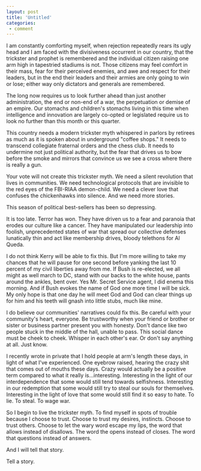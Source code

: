 ```yaml
---
layout: post
title: 'Untitled'
categories:
 - comment
---
```


I am constantly comforting myself, when rejection repeatedly rears its ugly head and I am faced with the divisiveness occurrent in our country, that the trickster and prophet is remembered and the individual citizen raising one arm high in tapestried stadiums is not. Those citizens may feel comfort in their mass, fear for their perceived enemies, and awe and respect for their leaders, but in the end their leaders and their armies are only going to win or lose; either way only dictators and generals are remembered.

The long now requires us to look further ahead than just another administration, the end or non-end of a war, the perpetuation or demise of an empire. Our stomachs and children's stomachs living in this time when intelligence and innovation are largely co-opted or legislated require us to look no further than this month or this quarter.

This country needs a modern trickster myth whispered in parlors by retirees as much as it is spoken about in underground "coffee shops." It needs to transcend collegiate fraternal orders and the chess club. It needs to undermine not just political authority, but the fear that drives us to bow before the smoke and mirrors that convince us we see a cross where there is really a gun.

Your vote will not create this trickster myth. We need a silent revolution that lives in communities. We need technological protocols that are invisible to the red eyes of the FBI-RIAA demon-child. We need a clever love that confuses the chickenhawks into silence. And we need more stories.

This season of political best-sellers has been so depressing.

It is too late. Terror has won. They have driven us to a fear and paranoia that erodes our culture like a cancer. They have manipulated our leadership into foolish, unprecedented states of war that spread our collective defenses lunatically thin and act like membership drives, bloody telethons for Al Queda.

I do not think Kerry will be able to fix this. But I'm more willing to take my chances that he will pause for one second before yanking the last 10 percent of my civil liberties away from me. If Bush is re-elected, we all might as well march to DC, stand with our backs to the white house, pants around the ankles, bent over. Yes Mr. Secret Service agent, I did enema this morning. And if Bush evokes the name of God one more time I will be sick. My only hope is that one day he will meet God and God can clear things up for him and his teeth will gnash into little stubs, much like mine.

I do believe our communities' narratives could fix this. Be careful with your community's heart, everyone. Be trustworthy when your friend or brother or sister or business partner present you with honesty. Don't dance like two people stuck in the middle of the hall, unable to pass. This social dance must be cheek to cheek. Whisper in each other's ear. Or don't say anything at all. Just know.

I recently wrote in private that I hold people at arm's length these days, in light of what I've experienced. One eyebrow raised, hearing the crazy shit that comes out of mouths these days. Crazy would actually be a positive term compared to what it really is...interesting. Interesting in the light of our interdependence that some would still tend towards selfishness. Interesting in our redemption that some would still try to steal our souls for themselves. Interesting in the light of love that some would still find it so easy to hate. To lie. To steal. To wage war.

So I begin to live the trickster myth. To find myself in spots of trouble because I choose to trust. Choose to trust my desires, instincts. Choose to trust others. Choose to let the wary word escape my lips, the word that allows instead of disallows. The word the opens instead of closes. The word that questions instead of answers.

And I will tell that story.

Tell a story.
